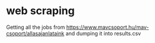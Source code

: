 # web scraping

Getting all the jobs from https://www.mavcsoport.hu/mav-csoport/allasajanlataink and dumping it into results.csv